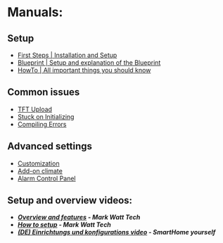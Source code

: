 # Manuals:
## Setup
- [First Steps | Installation and Setup](install.md)
- [Blueprint | Setup and explanation of the Blueprint](blueprint.md)
- [HowTo | All important things you should know](howto.md)

## Common issues
- [TFT Upload](tft_upload.md)
- [Stuck on Initializing](error_initializing.md)
- [Compiling Errors](error_compiling.md)

## Advanced settings
- [Customization](customization.md)
- [Add-on climate](addon_climate.md)
- [Alarm Control Panel](alarm.md)

## Setup and overview videos:
- **_[Overview and features](https://www.youtube.com/watch?v=b7vW4YtUaTs) - Mark Watt Tech_**
- **_[How to setup](https://www.youtube.com/watch?v=jpSTA_ILB8g) - Mark Watt Tech_**
- **_[(DE) Einrichtungs und konfigurations video](https://www.youtube.com/watch?v=3afPFg6kUdc) - SmartHome yourself_**
